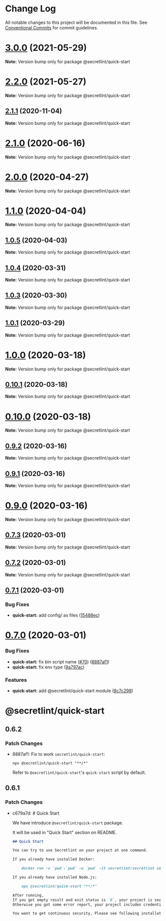 # Change Log

All notable changes to this project will be documented in this file.
See [Conventional Commits](https://conventionalcommits.org) for commit guidelines.

# [3.0.0](https://github.com/secretlint/secretlint/compare/v2.2.0...v3.0.0) (2021-05-29)

**Note:** Version bump only for package @secretlint/quick-start





# [2.2.0](https://github.com/secretlint/secretlint/compare/v2.1.1...v2.2.0) (2021-05-27)

**Note:** Version bump only for package @secretlint/quick-start





## [2.1.1](https://github.com/secretlint/secretlint/compare/v2.1.0...v2.1.1) (2020-11-04)

**Note:** Version bump only for package @secretlint/quick-start





# [2.1.0](https://github.com/secretlint/secretlint/compare/v2.0.0...v2.1.0) (2020-06-16)

**Note:** Version bump only for package @secretlint/quick-start





# [2.0.0](https://github.com/secretlint/secretlint/compare/v1.1.0...v2.0.0) (2020-04-27)

**Note:** Version bump only for package @secretlint/quick-start





# [1.1.0](https://github.com/secretlint/secretlint/compare/v1.0.5...v1.1.0) (2020-04-04)

**Note:** Version bump only for package @secretlint/quick-start





## [1.0.5](https://github.com/secretlint/secretlint/compare/v1.0.4...v1.0.5) (2020-04-03)

**Note:** Version bump only for package @secretlint/quick-start





## [1.0.4](https://github.com/secretlint/secretlint/compare/v1.0.3...v1.0.4) (2020-03-31)

**Note:** Version bump only for package @secretlint/quick-start





## [1.0.3](https://github.com/secretlint/secretlint/compare/v1.0.2...v1.0.3) (2020-03-30)

**Note:** Version bump only for package @secretlint/quick-start





## [1.0.1](https://github.com/secretlint/secretlint/compare/v1.0.0...v1.0.1) (2020-03-29)

**Note:** Version bump only for package @secretlint/quick-start





# [1.0.0](https://github.com/secretlint/secretlint/compare/v0.10.1...v1.0.0) (2020-03-18)

**Note:** Version bump only for package @secretlint/quick-start





## [0.10.1](https://github.com/secretlint/secretlint/compare/v0.10.0...v0.10.1) (2020-03-18)

**Note:** Version bump only for package @secretlint/quick-start





# [0.10.0](https://github.com/secretlint/secretlint/compare/v0.9.2...v0.10.0) (2020-03-18)

**Note:** Version bump only for package @secretlint/quick-start





## [0.9.2](https://github.com/secretlint/secretlint/compare/v0.9.1...v0.9.2) (2020-03-16)

**Note:** Version bump only for package @secretlint/quick-start





## [0.9.1](https://github.com/secretlint/secretlint/compare/v0.9.0...v0.9.1) (2020-03-16)

**Note:** Version bump only for package @secretlint/quick-start





# [0.9.0](https://github.com/secretlint/secretlint/compare/v0.7.3...v0.9.0) (2020-03-16)

**Note:** Version bump only for package @secretlint/quick-start





## [0.7.3](https://github.com/secretlint/secretlint/compare/v0.7.2...v0.7.3) (2020-03-01)

**Note:** Version bump only for package @secretlint/quick-start

## [0.7.2](https://github.com/secretlint/secretlint/compare/v0.7.1...v0.7.2) (2020-03-01)

**Note:** Version bump only for package @secretlint/quick-start

## [0.7.1](https://github.com/secretlint/secretlint/compare/v0.7.0...v0.7.1) (2020-03-01)

### Bug Fixes

-   **quick-start:** add config/ as files ([15488ec](https://github.com/secretlint/secretlint/commit/15488ecedd6ce72f8593cb3b4c5186201e7926cb))

# [0.7.0](https://github.com/secretlint/secretlint/compare/v0.6.0...v0.7.0) (2020-03-01)

### Bug Fixes

-   **quick-start:** fix bin script name ([#70](https://github.com/secretlint/secretlint/issues/70)) ([8887af1](https://github.com/secretlint/secretlint/commit/8887af1adb411ba8dacce0e3e5a497f0bb822c85))
-   **quick-start:** fix env type ([9a797ac](https://github.com/secretlint/secretlint/commit/9a797ace78bf17141a89c11dbae740fdb9b233e7))

### Features

-   **quick-start:** add @secretlint/quick-start module ([8c7c298](https://github.com/secretlint/secretlint/commit/8c7c298a0aa2cff6c03278006aacbf2468e232b1))

# @secretlint/quick-start

## 0.6.2

### Patch Changes

-   8887af1: Fix to work `secretlint/quick-start`:

    ```
    npx @secretlint/quick-start "**/*"
    ```

    Refer to `@secretlint/quick-start`'s `quick-start` script by default.

## 0.6.1

### Patch Changes

-   c679a7d: # Quick Start

    We have introduce `@secretlint/quick-start` package.

    It will be used in "Quick Start" section on README.

    ```markdown
    ## Quick Start

    You can try to use Secretlint on your project at one command.

    If you already have installed Docker:

        docker run -v `pwd`:`pwd` -w `pwd` -it secretlint/secretlint secretlint "**/*"

    If you already have installed Node.js:

        npx @secretlint/quick-start "**/*"

    After running,
    If you got empty result and exit status is `0`, your project is secure.
    Otherwise you got some error report, your project includes credential as plain format.

    You want to get continuous security, Please see following installation guide and setup pre-commit hook and CI.
    ```
